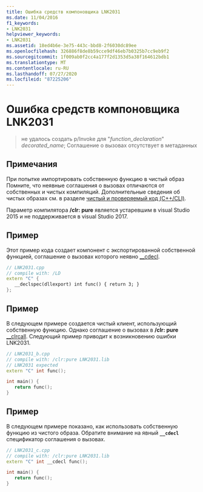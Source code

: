 ```yaml
---
title: Ошибка средств компоновщика LNK2031
ms.date: 11/04/2016
f1_keywords:
- LNK2031
helpviewer_keywords:
- LNK2031
ms.assetid: 18ed4b6e-3e75-443c-bbd8-2f6030dc89ee
ms.openlocfilehash: 326886f8de8b59cce9df46eb7b0325b7cc9eb9f2
ms.sourcegitcommit: 1f009ab0f2cc4a177f2d1353d5a38f164612bdb1
ms.translationtype: MT
ms.contentlocale: ru-RU
ms.lasthandoff: 07/27/2020
ms.locfileid: "87225206"
---
```

# <a name="linker-tools-error-lnk2031"></a>Ошибка средств компоновщика LNK2031

> не удалось создать p/Invoke для "*function_declaration*" *decorated_name*; Соглашение о вызовах отсутствует в метаданных

## <a name="remarks"></a>Примечания

При попытке импортировать собственную функцию в чистый образ Помните, что неявные соглашения о вызовах отличаются от собственных и чистых компиляций. Дополнительные сведения об чистых образах см. в разделе [чистый и проверяемый код (C++/CLI)](../../dotnet/pure-and-verifiable-code-cpp-cli.md).

Параметр компилятора **/clr: pure** является устаревшим в visual Studio 2015 и не поддерживается в visual Studio 2017.

## <a name="example"></a>Пример

Этот пример кода создает компонент с экспортированной собственной функцией, соглашение о вызовах которого неявно [__cdecl](../../cpp/cdecl.md).

```cpp
// LNK2031.cpp
// compile with: /LD
extern "C" {
   __declspec(dllexport) int func() { return 3; }
};
```

## <a name="example"></a>Пример

В следующем примере создается чистый клиент, использующий собственную функцию. Однако соглашение о вызовах в **/clr: pure** [__clrcall](../../cpp/clrcall.md). Следующий пример приводит к возникновению ошибки LNK2031.

```cpp
// LNK2031_b.cpp
// compile with: /clr:pure LNK2031.lib
// LNK2031 expected
extern "C" int func();

int main() {
   return func();
}
```

## <a name="example"></a>Пример

В следующем примере показано, как использовать собственную функцию из чистого образа. Обратите внимание на явный **`__cdecl`** спецификатор соглашения о вызовах.

```cpp
// LNK2031_c.cpp
// compile with: /clr:pure LNK2031.lib
extern "C" int __cdecl func();

int main() {
   return func();
}
```
